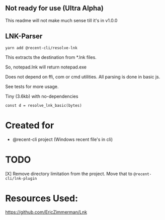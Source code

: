 ## Not ready for use (Ultra Alpha)

This readme will not make much sense till it's in v1.0.0 

## LNK-Parser

`yarn add @recent-cli/resolve-lnk`

This extracts the destination from \*.lnk files.

So, notepad.lnk will return notepad.exe

Does not depend on ffi, com or cmd utilities. All parsing is done in basic js.

See tests for more usage.

Tiny (3.6kb) with no-dependencies
  
```
const d = resolve_lnk_basic(bytes)
```

# Created for
- @recent-cli project (Windows recent file's in cli)

# TODO
   [X] Remove directory limitation from the project. Move that to `@recent-cli/lnk-plugin`

Resources Used:
===
https://github.com/EricZimmerman/Lnk
